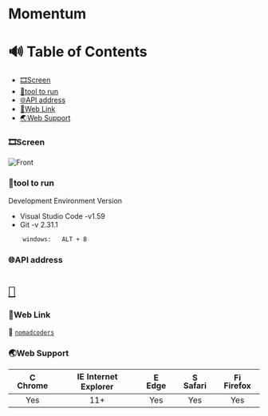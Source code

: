 # Momentum
# 🔊 Table of Contents

- [🎞Screen](#screen)
- [👟tool to run](#tool-to-run)
- [🌐API address](#api-address)
- [📖Web Link](#web-link)
- [🌏Web Support](#web-support)

### 🎞Screen

![Front](https://github.com/bjl0615/momentun_2021/blob/main/img/ezgif.com-gif-maker%20(1).gif)

### 👟tool to run

Development Environment Version
- Visual Studio Code -v1.59
- Git -v  2.31.1

```sh
    windows:   ALT + B
```

### 🌐API address

# [`🔗`](https://openweathermap.org/current)

### 📖Web Link

:school: [`nomadcoders`](https://nomadcoders.co/)

### 🌏Web Support

| <img src="https://user-images.githubusercontent.com/1215767/34348387-a2e64588-ea4d-11e7-8267-a43365103afe.png" alt="Chrome" width="16px" height="16px" /> Chrome | <img src="https://user-images.githubusercontent.com/1215767/34348590-250b3ca2-ea4f-11e7-9efb-da953359321f.png" alt="IE" width="16px" height="16px" /> Internet Explorer | <img src="https://user-images.githubusercontent.com/1215767/34348380-93e77ae8-ea4d-11e7-8696-9a989ddbbbf5.png" alt="Edge" width="16px" height="16px" /> Edge | <img src="https://user-images.githubusercontent.com/1215767/34348394-a981f892-ea4d-11e7-9156-d128d58386b9.png" alt="Safari" width="16px" height="16px" /> Safari | <img src="https://user-images.githubusercontent.com/1215767/34348383-9e7ed492-ea4d-11e7-910c-03b39d52f496.png" alt="Firefox" width="16px" height="16px" /> Firefox |
| :--------------------------------------------------------------------------------------------------------------------------------------------------------------: | :---------------------------------------------------------------------------------------------------------------------------------------------------------------------: | :----------------------------------------------------------------------------------------------------------------------------------------------------------: | :--------------------------------------------------------------------------------------------------------------------------------------------------------------: | :----------------------------------------------------------------------------------------------------------------------------------------------------------------: |
|                                                                               Yes                                                                                |                                                                                   11+                                                                                   |                                                                             Yes                                                                              |                                                                               Yes                                                                                |                                                                                Yes                                                                                 |
